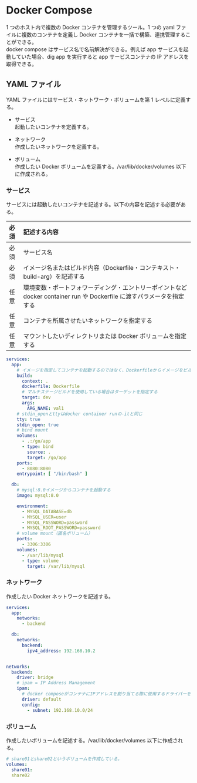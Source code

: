 # Docker Compose

1 つのホスト内で複数の Docker コンテナを管理するツール。1 つの yaml ファイルに複数のコンテナを定義し Docker コンテナを一括で構築、連携管理することができる。  
docker compose はサービス名で名前解決ができる。例えば app サービスを起動していた場合、dig app を実行すると app サービスコンテナの IP アドレスを取得できる。

## YAML ファイル

YAML ファイルにはサービス・ネットワーク・ボリュームを第 1 レベルに定義する。

- サービス  
  起動したいコンテナを定義する。

- ネットワーク  
  作成したいネットワークを定義する。

- ボリューム  
  作成したい Docker ボリュームを定義する。/var/lib/docker/volumes 以下に作成される。

### サービス

サービスには起動したいコンテナを記述する。以下の内容を記述する必要がある。

| 必須 | 記述する内容                                                                                                           |
| :--- | :--------------------------------------------------------------------------------------------------------------------- |
| 必須 | サービス名                                                                                                             |
| 必須 | イメージ名またはビルド内容（Dockerfile・コンテキスト・build-arg）を記述する                                            |
| 任意 | 環境変数・ポートフォワーディング・エントリーポイントなど docker container run や Dockerfile に渡すパラメータを指定する |
| 任意 | コンテナを所属させたいネットワークを指定する                                                                           |
| 任意 | マウントしたいディレクトリまたは Docker ボリュームを指定する                                                           |

```docker-compose.yaml
services:
  app:
    # イメージを指定してコンテナを起動するのではなく、Dockerfileからイメージをビルドしてコンテナを起動する
    build:
      context: .
      dockerfile: Dockerfile
      # マルチステージビルドを使用している場合はターゲットを指定する
      target: dev
      args:
        ARG_NAME: val1
    # stdin_openとttyはdocker container runの-itと同じ
    tty: true
    stdin_open: true
    # bind mount
    volumes:
      - .:/go/app
      - type: bind
        source: .
        target: /go/app
    ports:
      - 8080:8080
    entrypoint: [ "/bin/bash" ]

  db:
    # mysql:8.0イメージからコンテナを起動する
    image: mysql:8.0

    environment:
      - MYSQL_DATABASE=db
      - MYSQL_USER=user
      - MYSQL_PASSWORD=password
      - MYSQL_ROOT_PASSWORD=password
    # volume mount（匿名ボリューム）
    ports:
      - 3306:3306
    volumes:
      - /var/lib/mysql
      - type: volume
        target: /var/lib/mysql
```

### ネットワーク

作成したい Docker ネットワークを記述する。

```docker-compose.yaml
services:
  app:
    networks:
      - backend

  db:
    networks:
      backend:
        ipv4_address: 192.168.10.2


networks:
  backend:
    driver: bridge
    # ipam = IP Address Management
    ipam:
      # docker composeがコンテナにIPアドレスを割り当てる際に使用するドライバーを指定する。ここではdefaultを指定している
      driver: default
      config:
        - subnet: 192.168.10.0/24
```

### ボリューム

作成したいボリュームを記述する。/var/lib/docker/volumes 以下に作成される。

```docker-compose.yaml
# share01とshare02というボリュームを作成している。
volumes:
  share01:
  share02
```

